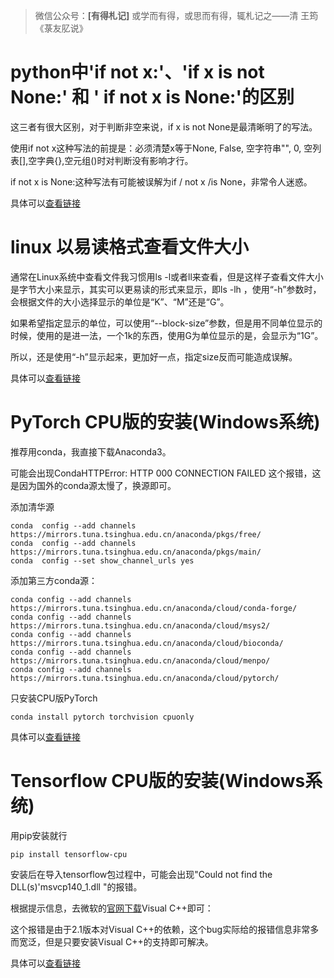 >微信公众号：**[有得札记]**
或学而有得，或思而有得，辄札记之——清 王筠 《菉友肊说》

# python中'if not x:'、'if  x is not None:' 和 ' if not x is None:'的区别

这三者有很大区别，对于判断非空来说，if  x is not None是最清晰明了的写法。

使用if not x这种写法的前提是：必须清楚x等于None, False, 空字符串"", 0, 空列表[],空字典{},空元组()时对判断没有影响才行。

if not x is None:这种写法有可能被误解为if / not  x /is None，非常令人迷惑。

具体可以[查看链接](https://blog.csdn.net/sasoritattoo/article/details/12451359)

# linux 以易读格式查看文件大小

通常在Linux系统中查看文件我习惯用ls -l或者ll来查看，但是这样子查看文件大小是字节大小来显示，其实可以更易读的形式来显示，即ls -lh ，使用“-h”参数时，会根据文件的大小选择显示的单位是“K”、“M”还是“G”。

如果希望指定显示的单位，可以使用“--block-size”参数，但是用不同单位显示的时候，使用的是进一法，一个1k的东西，使用G为单位显示的是，会显示为“1G”。

所以，还是使用“-h”显示起来，更加好一点，指定size反而可能造成误解。

具体可以[查看链接](https://blog.csdn.net/huakai_sun/article/details/80620965?depth_1-utm_source=distribute.pc_relevant.none-task-blog-BlogCommendFromBaidu-1&utm_source=distribute.pc_relevant.none-task-blog-BlogCommendFromBaidu-1)

# PyTorch CPU版的安装(Windows系统)

推荐用conda，我直接下载Anaconda3。

可能会出现CondaHTTPError: HTTP 000 CONNECTION FAILED 这个报错，这是因为国外的conda源太慢了，换源即可。

添加清华源
```shell
conda  config --add channels  https://mirrors.tuna.tsinghua.edu.cn/anaconda/pkgs/free/
conda  config --add channels  https://mirrors.tuna.tsinghua.edu.cn/anaconda/pkgs/main/
conda  config --set show_channel_urls yes
```
添加第三方conda源：
```shell
conda config --add channels https://mirrors.tuna.tsinghua.edu.cn/anaconda/cloud/conda-forge/
conda config --add channels https://mirrors.tuna.tsinghua.edu.cn/anaconda/cloud/msys2/
conda config --add channels https://mirrors.tuna.tsinghua.edu.cn/anaconda/cloud/bioconda/
conda config --add channels https://mirrors.tuna.tsinghua.edu.cn/anaconda/cloud/menpo/
conda config --add channels https://mirrors.tuna.tsinghua.edu.cn/anaconda/cloud/pytorch/
```
只安装CPU版PyTorch
```shell
conda install pytorch torchvision cpuonly
```
具体可以[查看链接](https://blog.csdn.net/watermelon1123/article/details/88122020)

# Tensorflow CPU版的安装(Windows系统)

用pip安装就行
```shell
pip install tensorflow-cpu
```
安装后在导入tensorflow包过程中，可能会出现"Could      not find the DLL(s)'msvcp140_1.dll "的报错。

根据提示信息，去微软的[官网下载](https://support.microsoft.com/zh-cn/help/2977003/the-latest-supported-visual-c-downloads)Visual  C++即可：

这个报错是由于2.1版本对Visual  C++的依赖，这个bug实际给的报错信息非常多而宽泛，但是只要安装Visual  C++的支持即可解决。

具体可以[查看链接](https://blog.csdn.net/qq_37541097/article/details/103924296)
